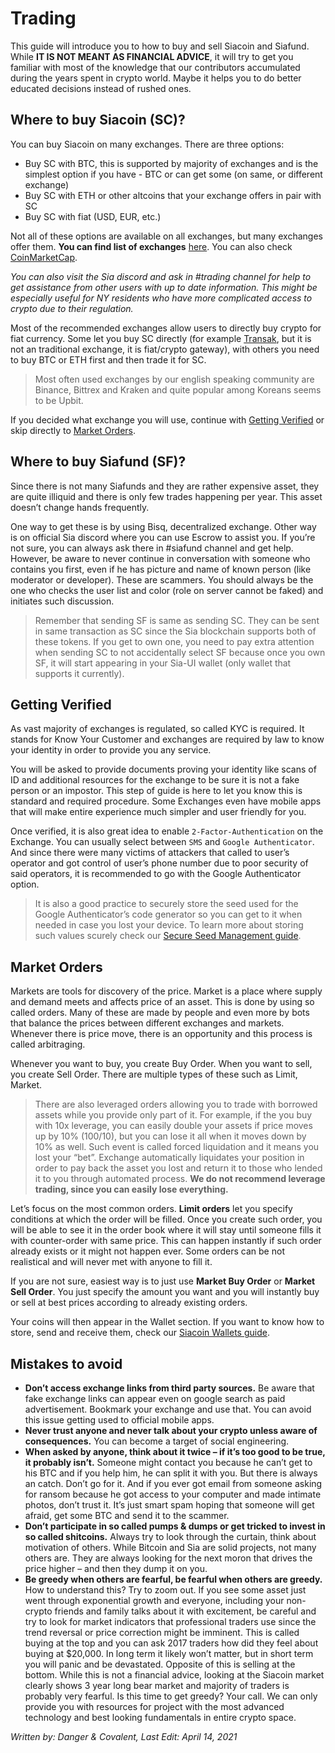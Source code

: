 # Trading
This guide will introduce you to how to buy and sell Siacoin and Siafund. While **IT IS NOT MEANT AS FINANCIAL ADVICE**, it will try to get you familiar with most of the knowledge that our contributors accumulated during the years spent in crypto world. Maybe it helps you to do better educated decisions instead of rushed ones.

## Where to buy Siacoin (SC)?
You can buy Siacoin on many exchanges. There are three options:

- Buy SC with BTC, this is supported by majority of exchanges and is the simplest option if you have - BTC or can get some (on same, or different exchange)
- Buy SC with ETH or other altcoins that your exchange offers in pair with SC
- Buy SC with fiat (USD, EUR, etc.)

Not all of these options are available on all exchanges, but many exchanges offer them. **You can find list of exchanges** [here](https://airtable.com/shrq4MSLNxinvnaR7/tblBYpPz8NRekRYGx). You can also check [CoinMarketCap](https://coinmarketcap.com/currencies/siacoin/markets/).

*You can also visit the Sia discord and ask in #trading channel for help to get assistance from other users with up to date information. This might be especially useful for NY residents who have more complicated access to crypto due to their regulation.*

Most of the recommended exchanges allow users to directly buy crypto for fiat currency. Some let you buy SC directly (for example [Transak](https://transak.com/), but it is not an traditional exchange, it is fiat/crypto gateway), with others you need to buy BTC or ETH first and then trade it for SC.

>Most often used exchanges by our english speaking community are Binance, Bittrex and Kraken and quite popular among Koreans seems to be Upbit.

If you decided what exchange you will use, continue with [Getting Verified](/trading/getting-verified) or skip directly to [Market Orders](/trading/market-orders/index.html).

## Where to buy Siafund (SF)?
Since there is not many Siafunds and they are rather expensive asset, they are quite illiquid and there is only few trades happening per year. This asset doesn’t change hands frequently.

One way to get these is by using Bisq, decentralized exchange. Other way is on official Sia discord where you can use Escrow to assist you. If you’re not sure, you can always ask there in #siafund channel and get help. However, be aware to never continue in conversation with someone who contains you first, even if he has picture and name of known person (like moderator or developer). These are scammers. You should always be the one who checks the user list and color (role on server cannot be faked) and initiates such discussion.

>Remember that sending SF is same as sending SC. They can be sent in same transaction as SC since the Sia blockchain supports both of these tokens. If you get to own one, you need to pay extra attention when sending SC to not accidentally select SF because once you own SF, it will start appearing in your Sia-UI wallet (only wallet that supports it currently).

## Getting Verified
As vast majority of exchanges is regulated, so called KYC is required. It stands for Know Your Customer and exchanges are required by law to know your identity in order to provide you any service.

You will be asked to provide documents proving your identity like scans of ID and additional resources for the exchange to be sure it is not a fake person or an impostor. This step of guide is here to let you know this is standard and required procedure. Some Exchanges even have mobile apps that will make entire experience much simpler and user friendly for you.

Once verified, it is also great idea to enable `2-Factor-Authentication` on the Exchange. You can usually select between `SMS` and `Google Authenticator`. And since there were many victims of attackers that called to user’s operator and got control of user’s phone number due to poor security of said operators, it is recommended to go with the Google Authenticator option.

>It is also a good practice to securely store the seed used for the Google Authenticator’s code generator so you can get to it when needed in case you lost your device. To learn more about storing such values scurely check our [Secure Seed Management guide](/sia/seed-management/index.html).

## Market Orders
Markets are tools for discovery of the price. Market is a place where supply and demand meets and affects price of an asset. This is done by using so called orders. Many of these are made by people and even more by bots that balance the prices between different exchanges and markets. Whenever there is price move, there is an opportunity and this process is called arbitraging.

Whenever you want to buy, you create Buy Order. When you want to sell, you create Sell Order. There are multiple types of these such as Limit, Market.

>There are also leveraged orders allowing you to trade with borrowed assets while you provide only part of it. For example, if the you buy with 10x leverage, you can easily double your assets if price moves up by 10% (100/10), but you can lose it all when it moves down by 10% as well. Such event is called forced liquidation and it means you lost your “bet”. Exchange automatically liquidates your position in order to pay back the asset you lost and return it to those who lended it to you through automated process. **We do not recommend leverage trading, since you can easily lose everything.**

Let’s focus on the most common orders. **Limit orders** let you specify conditions at which the order will be filled. Once you create such order, you will be able to see it in the order book where it will stay until someone fills it with counter-order with same price. This can happen instantly if such order already exists or it might not happen ever. Some orders can be not realistical and will never met with anyone to fill it.

If you are not sure, easiest way is to just use **Market Buy Order** or **Market Sell Order**. You just specify the amount you want and you will instantly buy or sell at best prices according to already existing orders.

Your coins will then appear in the Wallet section. If you want to know how to store, send and receive them, check our [Siacoin Wallets guide](/sia/trading/index.html).

## Mistakes to avoid
- **Don’t access exchange links from third party sources.** Be aware that fake exchange links can appear even on google search as paid advertisement. Bookmark your exchange and use that. You can avoid this issue getting used to official mobile apps.
- **Never trust anyone and never talk about your crypto unless aware of consequences.** You can become a target of social engineering.
- **When asked by anyone, think about it twice – if it’s too good to be true, it probably isn’t.** Someone might contact you because he can’t get to his BTC and if you help him, he can split it with you. But there is always an catch. Don’t go for it. And if you ever got email from someone asking for ransom because he got access to your computer and made intimate photos, don’t trust it. It’s just smart spam hoping that someone will get afraid, get some BTC and send it to the scammer.
- **Don’t participate in so called pumps & dumps or get tricked to invest in so called shitcoins.** Always try to look through the curtain, think about motivation of others. While Bitcoin and Sia are solid projects, not many others are. They are always looking for the next moron that drives the price higher – and then they dump it on you.
- **Be greedy when others are fearful, be fearful when others are greedy.** How to understand this? Try to zoom out. If you see some asset just went through exponential growth and everyone, including your non-crypto friends and family talks about it with excitement, be careful and try to look for market indicators that professional traders use since the trend reversal or price correction might be imminent. This is called buying at the top and you can ask 2017 traders how did they feel about buying at $20,000. In long term it likely won’t matter, but in short term you will panic and be devastated. Opposite of this is selling at the bottom. While this is not a financial advice, looking at the Siacoin market clearly shows 3 year long bear market and majority of traders is probably very fearful. Is this time to get greedy? Your call. We can only provide you with resources for project with the most advanced technology and best looking fundamentals in entire crypto space.

*Written by: Danger & Covalent, Last Edit: April 14, 2021*
